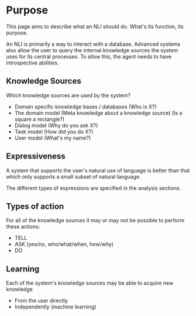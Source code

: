 # Purpose

This page aims to describe what an NLI should do. What's its function, its purpose.

An NLI is primarily a way to interact with a database.
Advanced systems also allow the user to query the internal knowledge sources the system uses for its central processes.
To allow this, the agent needs to have introspective abilities.

## Knowledge Sources

Which knowledge sources are used by the system?

* Domain specific knowledge bases / databases (Who is X?)
* The domain model (Meta knowledge about a knowledge source) (Is a square a rectangle?)
* Dialog model (Why do you ask X?)
* Task model (How did you do X?)
* User model (What's my name?)

## Expressiveness

A system that supports the user's natural use of language is better than that which only supports a small subset of natural language.

The different types of expressions are specified in the analysis sections.

## Types of action

For all of the knowledge sources it may or may not be possible to perform these actions:

* TELL
* ASK (yes/no, who/what/when, how/why)
* DO

## Learning

Each of the system's knowledge sources may be able to acquire new knowledge

* From the user directly
* Independently (machine learning)
